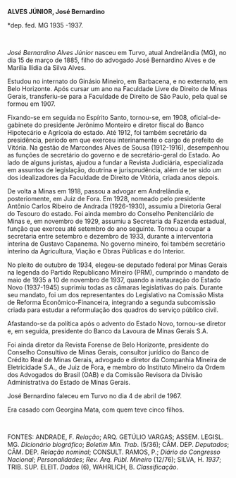 **ALVES JÚNIOR, José Bernardino**

\*dep. fed. MG 1935 -1937.

 

*José Bernardino Alves Júnior* nasceu em Turvo, atual Andrelândia (MG),
no dia 15 de março de 1885, filho do advogado José Bernardino Alves e de
Marília Ilídia da Silva Alves.

Estudou no internato do Ginásio Mineiro, em Barbacena, e no externato,
em Belo Horizonte. Após cursar um ano na Faculdade Livre de Direito de
Minas Gerais, transferiu-se para a Faculdade de Direito de São Paulo,
pela qual se formou em 1907.

Fixando-se em seguida no Espírito Santo, tornou-se, em 1908,
oficial-de-gabinete do presidente Jerônimo Monteiro e diretor fiscal do
Banco Hipotecário e Agrícola do estado. Até 1912, foi também secretário
da presidência, período em que exerceu interinamente o cargo de prefeito
de Vitória. Na gestão de Marcondes Alves de Sousa (1912-1916),
desempenhou as funções de secretário do governo e de secretário-geral do
Estado. Ao lado de alguns juristas, ajudou a fundar a Revista
Judiciária, especializada em assuntos de legislação, doutrina e
jurisprudência, além de ter sido um dos idealizadores da Faculdade de
Direito de Vitória, criada anos depois.

De volta a Minas em 1918, passou a advogar em Andrelândia e,
posteriomente, em Juiz de Fora. Em 1928, nomeado pelo presidente Antônio
Carlos Ribeiro de Andrada (1926-1930), assumiu a Diretoria Geral do
Tesouro do estado. Foi ainda membro do Conselho Penitenciário de Minas
e, em novembro de 1929, assumiu a Secretaria da Fazenda estadual, função
que exerceu até setembro do ano seguinte. Tornou a ocupar a secretaria
entre setembro e dezembro de 1933, durante a interventoria interina de
Gustavo Capanema. No governo mineiro, foi também secretário interino da
Agricultura, Viação e Obras Públicas e do Interior.

No pleito de outubro de 1934, elegeu-se deputado federal por Minas
Gerais na legenda do Partido Republicano Mineiro (PRM), cumprindo o
mandato de maio de 1935 a 10 de novembro de 1937, quando a instauração
do Estado Novo (1937-1945) suprimiu todas as câmaras legislativas do
país. Durante seu mandato, foi um dos representantes do Legislativo na
Comissão Mista de Reforma Econômico-Financeira, integrando a segunda
subcomissão criada para estudar a reformulação dos quadros do serviço
público civil.

Afastando-se da política após o advento do Estado Novo, tornou-se
diretor e, em seguida, presidente do Banco da Lavoura de Minas Gerais
S.A.

Foi ainda diretor da Revista Forense de Belo Horizonte, presidente do
Conselho Consultivo de Minas Gerais, consultor jurídico do Banco de
Crédito Real de Minas Gerais, advogado e diretor da Companhia Mineira de
Eletricidade S.A., de Juiz de Fora, e membro do Instituto Mineiro da
Ordem dos Advogados do Brasil (OAB) e da Comissão Revisora da Divisão
Administrativa do Estado de Minas Gerais.

José Bernardino faleceu em Turvo no dia 4 de abril de 1967.

Era casado com Georgina Mata, com quem teve cinco filhos.

 

FONTES: ANDRADE, F. *Relação*; ARQ. GETÚLIO VARGAS; ASSEM. LEGISL. MG.
*Dicionário biográfico*; *Boletim Min. Trab*. (5/36); CÂM. DEP.
*Deputados*; CÂM. DEP. *Relação nominal*; CONSULT. RAMOS, P.; *Diário do
Congresso Nacional*; *Personalidades*; *Rev. Arq. Públ. Mineiro*
(12/76); SILVA, H. *1937*; TRIB. SUP. ELEIT. *Dados* (6), WAHRLICH, B.
*Classificação*.

 
